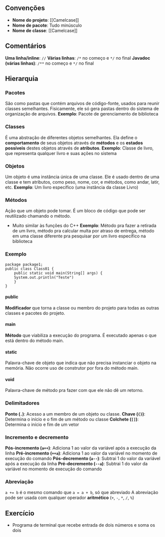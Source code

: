 ## Convenções
- **Nome do projeto**: [[Camelcase]]
- **Nome de pacote**: Tudo minúsculo
- **Nome de classe**: [[Camelcase]]
## Comentários
**Uma linha/inline**: `//`
**Várias linhas**: `/*` no começo e `*/` no final
**Javadoc (várias linhas)**: `/**` no começo e `*/` no final
## Hierarquia
### Pacotes
São como pastas que contém arquivos de código-fonte, usados para reunir classes semelhantes.
Fisicamente, ele só gera pastas dentro do sistema de organização de arquivos.
**Exemplo**: Pacote de gerenciamento de biblioteca
### Classes
É uma abstração de diferentes objetos semelhantes. Ela define o **comportamento** de seus objetos através de **métodos** e os **estados possíveis** destes objetos através de **atributos**.
**Exemplo**: Classe de livro, que representa qualquer livro e suas ações no sistema
### Objetos
Um objeto é uma instância única de uma classe. Ele é usado dentro de uma classe e tem atributos, como peso, nome, cor, e métodos, como andar, latir, etc.
**Exemplo**: Um livro específico (uma instância da classe Livro)
### Métodos
Ação que um objeto pode tomar. É um bloco de código que pode ser reutilizado chamando o método.
- Muito similar às funções do C++
**Exemplo**: Método pra fazer a retirada de um livro, método pra calcular multa por atraso de entrega, método em uma classe diferente pra pesquisar por um livro específico na biblioteca
### Exemplo
	package package1;
	public class Class01 {
		public static void main(String[] args) {
		System.out.println("Teste")
		}
	}
#### public
**Modificador** que torna a classe ou membro do projeto para todas as outras classes e pacotes do projeto.
#### main
**Método** que viabiliza a execução do programa. É executado apenas o que está dentro do método main.
#### static
Palavra-chave de objeto que indica que não precisa instanciar o objeto na memória. Não ocorre uso de construtor por fora do método main.
#### void
Palavra-chave de método pra fazer com que ele não dê um retorno.
### Delimitadores
**Ponto (`.`)**: Acesso a um membro de um objeto ou classe.
**Chave (`{}`)**: Determina o início e o fim de um método ou classe
**Colchete (`[]`)**: Determina o início e fim de um vetor
### Incremento e decremento
**Pós-incremento (`a++`)**: Adiciona 1 ao valor da variável após a execução da linha
**Pré-incremento (`++a`)**: Adiciona 1 ao valor da variável no momento de execução do comando
**Pós-decremento (`a--`)**: Subtrai 1 do valor da variável após a execução da linha
**Pré-decremento (`--a`)**: Subtrai 1 do valor da variável no momento de execução do comando
### Abreviação
`a += b` é o mesmo comando que `a = a + b`, só que abreviado
	A abreviação pode ser usada com qualquer operador **aritmético** (`+`, `-`, `*`, `/`, `%`)
## Exercício
- Programa de terminal que recebe entrada de dois números e soma os dois